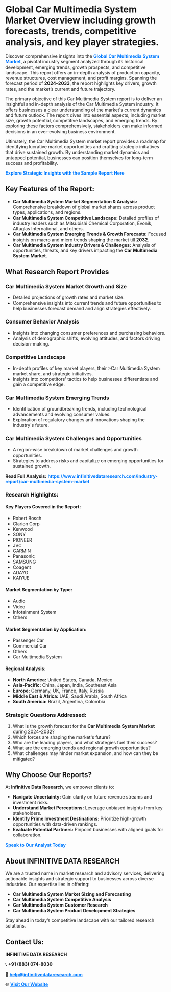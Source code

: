 <h1>Global Car Multimedia System Market Overview including growth forecasts, trends, competitive analysis, and key player strategies.</h1>
<p>
Discover comprehensive insights into the 
<a href="https://www.infinitivedataresearch.com/industry-report/car-multimedia-system-market" rel="dofollow" style="color: #007BFF; text-decoration: none;"><strong>Global Car Multimedia System Market</strong></a>, a pivotal industry segment analyzed through its historical development, emerging trends, growth prospects, and competitive landscape. This report offers an in-depth analysis of production capacity, revenue structures, cost management, and profit margins. Spanning the forecast period of <strong>2024–2033</strong>, the report highlights key drivers, growth rates, and the market’s current and future trajectory.
</p>
<p>
The primary objective of this Car Multimedia System report is to deliver an insightful and in-depth analysis of the Car Multimedia System industry. It offers businesses a clear understanding of the market's current dynamics and future outlook. The report dives into essential aspects, including market size, growth potential, competitive landscapes, and emerging trends. By exploring these factors comprehensively, stakeholders can make informed decisions in an ever-evolving business environment.
</p>
<p>
Ultimately, the Car Multimedia System market report provides a roadmap for identifying lucrative market opportunities and crafting strategic initiatives that drive sustained growth. By understanding market dynamics and untapped potential, businesses can position themselves for long-term success and profitability.
</p>
<p>
<a href="https://www.infinitivedataresearch.com/request-sample/reportId=110188" style="color: #007BFF; text-decoration: none;"><strong>Explore Strategic Insights with the Sample Report Here</strong></a>
</p>

<h2>Key Features of the Report:</h2>
<ul>
<li><strong>Car Multimedia System Market Segmentation & Analysis:</strong> Comprehensive breakdown of global market shares across product types, applications, and regions.</li>
<li><strong>Car Multimedia System Competitive Landscape:</strong> Detailed profiles of industry leaders such as Mitsubishi Chemical Corporation, Evonik, Altuglas International, and others.</li>
<li><strong>Car Multimedia System Emerging Trends & Growth Forecasts:</strong> Focused insights on macro and micro trends shaping the market till <strong>2032</strong>.</li>
<li><strong>Car Multimedia System Industry Drivers & Challenges:</strong> Analysis of opportunities, threats, and key drivers impacting the <strong>Car Multimedia System Market</strong>.</li>
</ul>

<h2>What Research Report Provides</h2>
<h3>Car Multimedia System Market Growth and Size</h3>
<ul>
<li>Detailed projections of growth rates and market size.</li>
<li>Comprehensive insights into current trends and future opportunities to help businesses forecast demand and align strategies effectively.</li>
</ul>

<h3>Consumer Behavior Analysis</h3>
<ul>
<li>Insights into changing consumer preferences and purchasing behaviors.</li>
<li>Analysis of demographic shifts, evolving attitudes, and factors driving decision-making.</li>
</ul>

<h3>Competitive Landscape</h3>
<ul>
<li>In-depth profiles of key market players, their >Car Multimedia System market share, and strategic initiatives.</li>
<li>Insights into competitors' tactics to help businesses differentiate and gain a competitive edge.</li>
</ul>

<h3>Car Multimedia System Emerging Trends</h3>
<ul>
<li>Identification of groundbreaking trends, including technological advancements and evolving consumer values.</li>
<li>Exploration of regulatory changes and innovations shaping the industry's future.</li>
</ul>

<h3>Car Multimedia System Challenges and Opportunities</h3>
<ul>
<li>A region-wise breakdown of market challenges and growth opportunities.</li>
<li>Strategies to address risks and capitalize on emerging opportunities for sustained growth.</li>
</ul>
<p><strong>Read Full Analysis:</strong> <a href="https://www.infinitivedataresearch.com/industry-report/car-multimedia-system-market" rel="dofollow" style="color: #007BFF; text-decoration: none;"><strong>https://www.infinitivedataresearch.com/industry-report/car-multimedia-system-market</strong></a></p>
<h3>Research Highlights:</h3>
<h4>Key Players Covered in the Report:</h4>
<ul><li>Robert Bosch</li><li>Clarion Corp</li><li>Kenwood</li><li>SONY</li><li>PIONEER</li><li>JVC</li><li>GARMIN</li><li>Panasonic</li><li>SAMSUNG</li><li>Coagent</li><li>ADAYO</li><li>KAIYUE</li></ul>
<h4>Market Segmentation by Type:</h4>
<ul><li>Audio</li><li>Video</li><li>Infotainment System</li><li>Others</li></ul>
<h4>Market Segmentation by Application:</h4>
<ul><li>Passenger Car</li><li>Commercial Car</li><li>Others</li><li>Car Multimedia System</li></ul>

<h4>Regional Analysis:</h4>
<ul>
<li><strong>North America:</strong> United States, Canada, Mexico</li>
<li><strong>Asia-Pacific:</strong> China, Japan, India, Southeast Asia</li>
<li><strong>Europe:</strong> Germany, UK, France, Italy, Russia</li>
<li><strong>Middle East & Africa:</strong> UAE, Saudi Arabia, South Africa</li>
<li><strong>South America:</strong> Brazil, Argentina, Colombia</li>
</ul>

<h3>Strategic Questions Addressed:</h3>
<ol>
<li>What is the growth forecast for the <strong>Car Multimedia System Market</strong> during 2024–2032?</li>
<li>Which forces are shaping the market's future?</li>
<li>Who are the leading players, and what strategies fuel their success?</li>
<li>What are the emerging trends and regional growth opportunities?</li>
<li>What challenges may hinder market expansion, and how can they be mitigated?</li>
</ol>

<h2>Why Choose Our Reports?</h2>
<p>At <strong>Infinitive Data Research</strong>, we empower clients to:</p>
<ul>
<li><strong>Navigate Uncertainty:</strong> Gain clarity on future revenue streams and investment risks.</li>
<li><strong>Understand Market Perceptions:</strong> Leverage unbiased insights from key stakeholders.</li>
<li><strong>Identify Prime Investment Destinations:</strong> Prioritize high-growth opportunities with data-driven rankings.</li>
<li><strong>Evaluate Potential Partners:</strong> Pinpoint businesses with aligned goals for collaboration.</li>
</ul>
<p><a href="https://www.infinitivedataresearch.com/industry-report/car-multimedia-system-market" rel="dofollow" style="color: #007BFF; text-decoration: none;"><strong>Speak to Our Analyst Today</strong></a></p>

<h2>About INFINITIVE DATA RESEARCH</h2>
<p>We are a trusted name in market research and advisory services, delivering actionable insights and strategic support to businesses across diverse industries. Our expertise lies in offering:</p>
<ul>
<li><strong>Car Multimedia System Market Sizing and Forecasting</strong></li>
<li><strong>Car Multimedia System Competitive Analysis</strong></li>
<li><strong>Car Multimedia System Customer Research</strong></li>
<li><strong>Car Multimedia System Product Development Strategies</strong></li>
</ul>
<p>Stay ahead in today’s competitive landscape with our tailored research solutions.</p>

<h2>Contact Us:</h2>
<p><strong>INFINITIVE DATA RESEARCH</strong></p>
<p>📞 <strong>+91 (883) 074-8030</strong></p>
<p>📧 <strong><a href="mailto:help@infinitivedataresearch.com" style="color: #007BFF;">help@infinitivedataresearch.com</a></strong></p>
<p>🌐 <strong><a href="https://www.infinitivedataresearch.com" rel="dofollow" style="color: #007BFF;">Visit Our Website</a></strong></p>